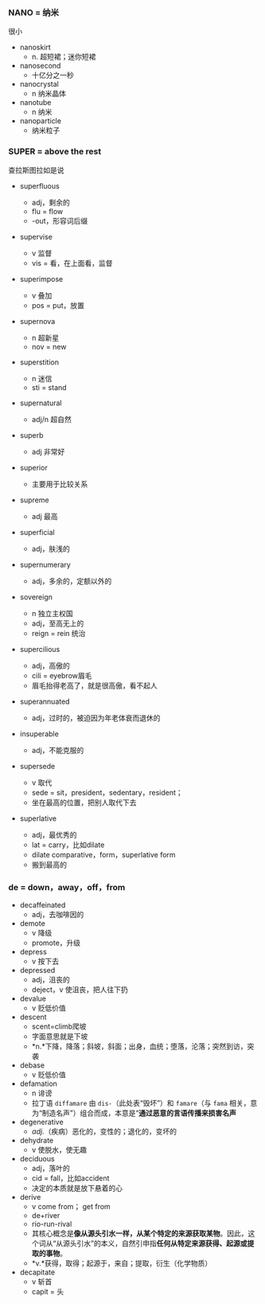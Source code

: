 ### NANO = 纳米

很小

+ nanoskirt
  + n. 超短裙；迷你短裙
+ nanosecond
  + 十亿分之一秒
+ nanocrystal
  + n 纳米晶体
+ nanotube
  + n 纳米
+ nanoparticle
  + 纳米粒子

### SUPER = above the rest

查拉斯图拉如是说

+ superfluous
  + adj，剩余的
  + flu = flow
  + -out，形容词后缀
+ supervise
  + v 监督
  + vis = 看，在上面看，监督
+ superimpose
  + v 叠加
  + pos = put，放置
+ supernova
  + n 超新星
  + nov = new
+ superstition
  + n 迷信
  + sti = stand
+ supernatural
  + adj/n 超自然
+ superb
  + adj 非常好
+ superior
  + 主要用于比较关系
+ supreme
  + adj 最高
+ superficial
  + adj，肤浅的
+ supernumerary
  + adj，多余的，定额以外的
+ sovereign
  + n 独立主权国
  + adj，至高无上的
  + reign = rein 统治
+ supercilious
  + adj，高傲的
  + cili = eyebrow眉毛
  + 眉毛抬得老高了，就是很高傲，看不起人
+ superannuated
  + adj，过时的，被迫因为年老体衰而退休的
+ insuperable
  + adj，不能克服的
+ supersede
  + v 取代
  + sede = sit，president，sedentary，resident；
  + 坐在最高的位置，把别人取代下去

+ superlative
  + adj，最优秀的
  + lat = carry，比如dilate
  + dilate comparative，form，superlative form
  + 搬到最高的

### de = down，away，off，from

+ decaffeinated
  + adj，去咖啡因的
+ demote
  + v 降级
  + promote，升级
+ depress
  + v 按下去
+ depressed
  + adj，沮丧的
  + deject，v 使沮丧，把人往下扔
+ devalue
  + v 贬低价值
+ descent
  + scent=climb爬坡
  + 字面意思就是下坡
  + *n.*下降，降落；斜坡，斜面；出身，血统；堕落，沦落；突然到访，突袭
+ debase
  + v 贬低价值
+ defamation
  + n 诽谤
  + 拉丁语 `diffamare` 由 `dis-`（此处表“毁坏”）和 `famare`（与 `fama` 相关，意为“制造名声”）组合而成，本意是“**通过恶意的言语传播来损害名声**
+ degenerative
  + *adj.*（疾病）恶化的，变性的；退化的，变坏的
+ dehydrate
  + v 使脱水，使无趣
+ deciduous
  + adj，落叶的
  + cid = fall，比如accident
  + 决定的本质就是放下悬着的心
+ derive
  + v come from； get from
  + de+river
  + rio-run-rival
  + 其核心概念是**像从源头引水一样，从某个特定的来源获取某物**。因此，这个词从“从源头引水”的本义，自然引申指**任何从特定来源获得、起源或提取的事物**。
  + *v.*获得，取得；起源于，来自；提取，衍生（化学物质）
+ decapitate
  + v 斩首
  + capit = 头